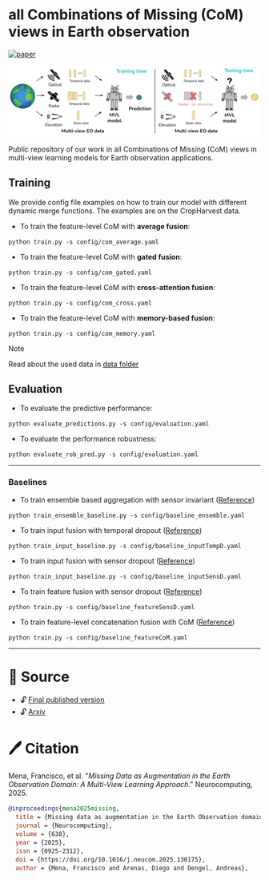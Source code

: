 # all Combinations of Missing (CoM) views in Earth observation
[![paper](https://img.shields.io/badge/arXiv-2501.01132-D12424)](https://www.arxiv.org/abs/2501.01132) 

![missing views](imgs/missing_views.png)

Public repository of our work in all Combinations of Missing (CoM) views in multi-view learning models for Earth observation applications.

## Training
We provide config file examples on how to train our model with different dynamic merge functions. The examples are on the CropHarvest data.

* To train the feature-level CoM with **average fusion**:  
```
python train.py -s config/com_average.yaml
```

* To train the feature-level CoM with **gated fusion**:  
```
python train.py -s config/com_gated.yaml
```

* To train the feature-level CoM with **cross-attention fusion**:  
```
python train.py -s config/com_cross.yaml
```

* To train the feature-level CoM with **memory-based fusion**:  
```
python train.py -s config/com_memory.yaml
```

> [!NOTE]  
> Read about the used data in [data folder](./data)

## Evaluation
* To evaluate the predictive performance:
```
python evaluate_predictions.py -s config/evaluation.yaml
```

* To evaluate the performance robustness:
```
python evaluate_rob_pred.py -s config/evaluation.yaml
```

---

### Baselines
* To train ensemble based aggregation with sensor invariant ([Reference](https://arxiv.org/abs/2407.15512))
```
python train_ensemble_baseline.py -s config/baseline_ensemble.yaml
```

* To train input fusion with temporal dropout ([Reference](https://doi.org/10.1016/j.isprsjprs.2022.03.012))
```
python train_input_baseline.py -s config/baseline_inputTempD.yaml
```

* To train input fusion with sensor dropout ([Reference](https://arxiv.org/abs/2407.15512))
```
python train_input_baseline.py -s config/baseline_inputSensD.yaml
```

* To train feature fusion with sensor dropout ([Reference](https://doi.org/10.1109/TGRS.2024.3387837))
```
python train.py -s config/baseline_featureSensD.yaml
```

* To train feature-level concatenation fusion with CoM ([Reference](http://doi.org/10.1186/s13634-023-01008-z))
```
python train.py -s config/baseline_featureCoM.yaml
```

---


# :scroll: Source

* :unlock: [Final published version](https://doi.org/10.1016/j.neucom.2025.130175)
* :unlock: [Arxiv](https://arxiv.org/abs/2501.01132)

# 🖊️ Citation

Mena, Francisco, et al. "*Missing Data as Augmentation in the Earth Observation Domain: A Multi-View Learning Approach*." Neurocomputing, 2025.
```bibtex
@inproceedings{mena2025missing,
  title = {Missing data as augmentation in the Earth Observation domain: A multi-view learning approach},
  journal = {Neurocomputing},
  volume = {638},
  year = {2025},
  issn = {0925-2312},
  doi = {https://doi.org/10.1016/j.neucom.2025.130175},
  author = {Mena, Francisco and Arenas, Diego and Dengel, Andreas},
```
